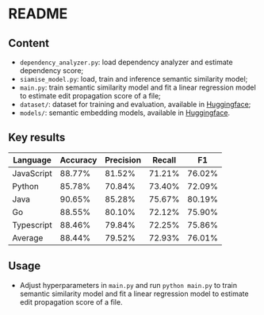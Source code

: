 # README
## Content
* `dependency_analyzer.py`: load dependency analyzer and estimate dependency score;
* `siamise_model.py`: load, train and inference semantic similarity model;
* `main.py`: train semantic similarity model and fit a linear regression model to estimate edit propagation score of a file;
* `dataset/`: dataset for training and evaluation, available in [Huggingface](https://huggingface.co/datasets/code-philia/CoEdPilot-file-locator);
* `models/`: semantic embedding models, available in [Huggingface](https://huggingface.co/code-philia/CoEdPilot-file-locator).

## Key results
| Language    | Accuracy | Precision | Recall | F1     |
|-------------|----------|-----------|--------|--------|
| JavaScript  | 88.77%   | 81.52%    | 71.21% | 76.02% |
| Python      | 85.78%   | 70.84%    | 73.40% | 72.09% |
| Java        | 90.65%   | 85.28%    | 75.67% | 80.19% |
| Go          | 88.55%   | 80.10%    | 72.12% | 75.90% |
| Typescript  | 88.46%   | 79.84%    | 72.25% | 75.86% |
| Average     | 88.44%   | 79.52%    | 72.93% | 76.01% |

## Usage
* Adjust hyperparameters in `main.py` and run `python main.py` to train semantic similarity model and fit a linear regression model to estimate edit propagation score of a file.
